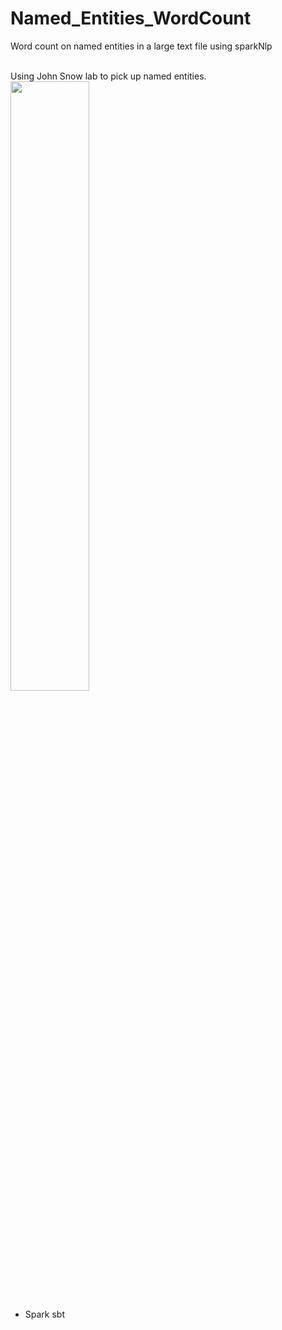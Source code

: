 # Named_Entities_WordCount
Word count on named entities in  a large text file using sparkNlp

<br>Using John Snow lab to pick up named entities. 
<br><image src="./result.PNG" width=50% />

* Spark sbt
